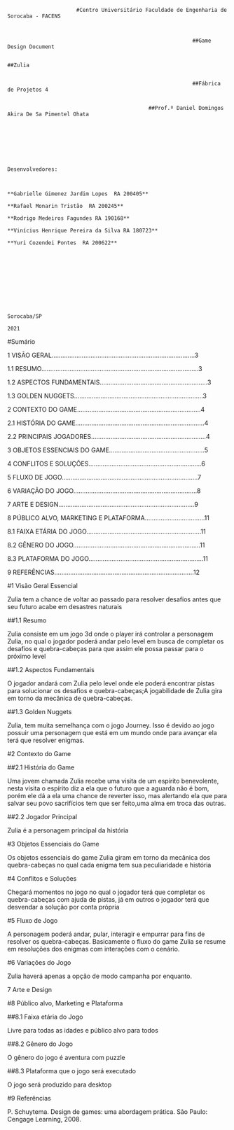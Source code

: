                           #Centro Universitário Faculdade de Engenharia de Sorocaba - FACENS



                                                               ##Game Design Document

                                                                      ##Zulia


                                                               ##Fábrica de Projetos 4


                                                 ##Prof.º Daniel Domingos Akira De Sa Pimentel Ohata







                                                                                                             Desenvolvedores:


                                                                                                **Gabrielle Gimenez Jardim Lopes  RA 200405**
                                                                                                **Rafael Monarin Tristão  RA 200245**
                                                                                                **Rodrigo Medeiros Fagundes RA 190168**
                                                                                                **Vinícius Henrique Pereira da Silva RA 180723**
                                                                                                **Yuri Cozendei Pontes  RA 200622**










                                                                                Sorocaba/SP
                                                                                    2021



#Sumário

1  VISÃO GERAL……………………………………………………………………...3

1.1	RESUMO……………………………………………………………………………..3

1.2	ASPECTOS FUNDAMENTAIS…………………………………………………….3

1.3	GOLDEN NUGGETS……………………………………………………………….3

2 CONTEXTO DO GAME…………………………………………………………….4

2.1	HISTÓRIA DO GAME……………………………………………………………....4

2.2	PRINCIPAIS JOGADORES………………………………………………………..4

3	OBJETOS ESSENCIAIS DO GAME……………………………………………...5

4	CONFLITOS E SOLUÇÕES……………………………………………………….6

5	FLUXO DE JOGO…………………………………………………………………..7

6	VARIAÇÃO DO JOGO…………………………………………………………….8

7	ARTE E DESIGN…………………………………………………………………..9

8	PÚBLICO ALVO, MARKETING E PLATAFORMA…………………………….11

8.1	FAIXA ETÁRIA DO JOGO………………………………………………………..11

8.2	GÊNERO DO JOGO………………………………………………………………11

8.3 	PLATAFORMA DO JOGO………………………………………………………..11

9	REFERÊNCIAS…………………………………………………………………….12


#1 Visão Geral Essencial

Zulia tem a chance de voltar ao passado para resolver  desafios antes que seu futuro acabe em desastres naturais

##1.1 Resumo	

Zulia consiste em um jogo 3d onde o player irá controlar a personagem Zulia, no qual o jogador poderá andar pelo level em busca de completar os desafios e  quebra-cabeças para que assim ele possa passar para o próximo level

##1.2 Aspectos Fundamentais

O jogador  andará com Zulia  pelo level onde ele poderá encontrar pistas para solucionar os desafios e quebra-cabeças;A jogabilidade de Zulia gira em torno  da mecânica  de quebra-cabeças.

##1.3 Golden Nuggets

Zulia, tem muita semelhança com o jogo  Journey. Isso é devido ao jogo possuir uma personagem  que está em um mundo  onde para avançar  ela terá que resolver enigmas.

#2 Contexto do Game

##2.1 História do Game

Uma jovem chamada Zulia recebe uma visita de um espírito benevolente, nesta visita o espírito diz a ela que o futuro que  a aguarda não é bom, porém ele dá a ela uma chance de reverter  isso, mas alertando ela que para salvar seu povo sacrifícios tem que ser feito,uma alma em troca das outras.

##2.2 Jogador Principal

Zulia é a personagem principal da história

#3 Objetos Essenciais do Game

Os objetos essenciais do game Zulia giram em torno da mecânica dos quebra-cabeças no qual cada enigma tem sua peculiaridade e história 

#4 Conflitos e Soluções

Chegará momentos no jogo no qual o jogador terá que completar os quebra-cabeças  com ajuda de pistas, já em outros  o jogador terá que desvendar a solução por conta própria 

#5 Fluxo de Jogo
 
A personagem poderá andar, pular, interagir e empurrar para fins de resolver os quebra-cabeças. Basicamente o fluxo do game Zulia se resume em resoluções dos enigmas com interações com o cenário.

#6 Variações do Jogo

Zulia haverá apenas a opção de modo campanha por enquanto.

7 Arte e Design 

#8 Público alvo, Marketing e Plataforma

##8.1 Faixa etária do Jogo

Livre para todas as idades e público alvo para todos  

##8.2 Gênero do Jogo

O  gênero do jogo é aventura com puzzle

##8.3 Plataforma que o jogo será executado

O jogo será produzido para desktop

#9 Referências

P. Schuytema. Design de games: uma abordagem prática. São Paulo: Cengage Learning, 2008.
